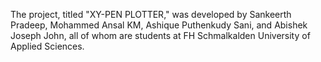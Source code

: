The project, titled "XY-PEN PLOTTER," was developed by Sankeerth Pradeep, Mohammed Ansal KM, Ashique Puthenkudy Sani, and Abishek Joseph John, all of whom are students at FH Schmalkalden University of Applied Sciences.
